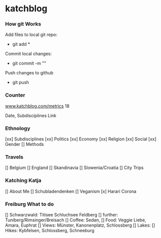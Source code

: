 # katchblog


### How git Works
Add files to local git repo:
- git add *

Commit local changes:
- git commit -m "<your message>"

Push changes to github
- git push

### Counter
www.katchblog.com/metrics
18


Date, Subdisciplines Link

### Ethnology
[xx] Subdisciplines
[xx] Politics
[xx] Economy
[xx] Religion
[xx] Social
[xx] Gender
[] Methods

### Travels
[] Belgium
[] England
[] Skandinavia
[] Slowenia/Croatia
[] City Trips

### Katching Katja
[] About Me
[] Schubladendenken
[] Veganism
[x] Harari Corona 

### Freiburg What to do
[] Schwarzwald: Titisee Schluchsee Feldberg
[] further: Tuniberg/Rimsinger/Breisach
[] Coffee: Sedan, 
[] Food: Veggie Liebe, Amara, Euphrat
[] Views: Münster, Kanonenplatz, Schlossberg
[] Lakes: 
[] Hikes: Kybfelsen, Schlossberg, Schneeburg